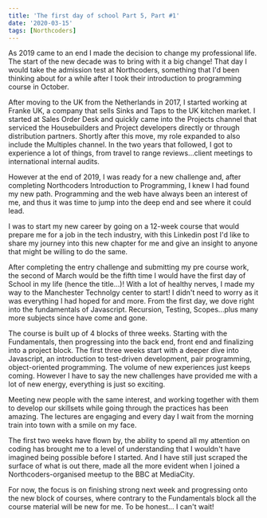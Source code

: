 ```yaml
---
title: 'The first day of school Part 5, Part #1'
date: '2020-03-15'
tags: [Northcoders]
---
```


As 2019 came to an end I made the decision to change my professional life. The start of the new decade was to bring with it a big change! That day I would take the admission test at Northcoders, something that I'd been thinking about for a while after I took their introduction to programming course in October.

After moving to the UK from the Netherlands in 2017, I started working at Franke UK, a company that sells Sinks and Taps to the UK kitchen market. I started at Sales Order Desk and quickly came into the Projects channel that serviced the Housebuilders and Project developers directly or through distribution partners. Shortly after this move, my role expanded to also include the Multiples channel. In the two years that followed, I got to experience a lot of things, from travel to range reviews...client meetings to international internal audits. 

However at the end of 2019, I was ready for a new challenge and, after completing Northcoders Introduction to Programming, I knew I had found my new path. Programming and the web have always been an interest of me, and thus it was time to jump into the deep end and see where it could lead. 

I was to start my new career by going on a 12-week course that would prepare me for a job in the tech industry, with this Linkedin post I'd like to share my journey into this new chapter for me and give an insight to anyone that might be willing to do the same.

After completing the entry challenge and submitting my pre course work, the second of March would be the fifth time I would have the first day of School in my life (hence the title...)! With a lot of healthy nerves, I made my way to the Manchester Technolgy center to start! I didn't need to worry as it was everything I had hoped for and more. From the first day, we dove right into the fundamentals of Javascript. Recursion, Testing, Scopes...plus many more subjects since have come and gone. 

The course is built up of 4 blocks of three weeks. Starting with the Fundamentals, then progressing into the back end, front end and finalizing into a project block. The first three weeks start with a deeper dive into Javascript, an introduction to test-driven development, pair programming, object-oriented programming. The volume of new experiences just keeps coming. However I have to say the new challenges have provided me with a lot of new energy, everything is just so exciting. 

Meeting new people with the same interest, and working together with them to develop our skillsets while going through the practices has been amazing. The lectures are engaging and every day I wait from the morning train into town with a smile on my face. 

The first two weeks have flown by, the ability to spend all my attention on coding has brought me to a level of understanding that I wouldn't have imagined being possible before I started. And I have still just scraped the surface of what is out there, made all the more evident when I joined a Northcoders-organised meetup to the BBC at MediaCity. 

For now, the focus is on finishing strong next week and progressing onto the new block of courses, where contrary to the Fundamentals block all the course material will be new for me. To be honest... I can't wait!